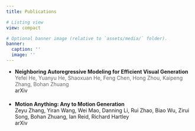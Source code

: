 ```yaml
---
title: Publications

# Listing view
view: compact

# Optional banner image (relative to `assets/media/` folder).
banner:
  caption: ''
  image: ''
---
```

<style>
  p {
    line-height: 1.2;
    margin-bottom: 0.8em;
  }
  .custom-margin {
    margin-bottom: 20px;
  }
</style>

- **Neighboring Autoregressive Modeling for Efficient Visual Generation**  
<span style="font-size: 14px; color: #666;">Yefei He, Yuanyu He, Shaoxuan He, Feng Chen, Hong Zhou, Kaipeng Zhang, Bohan Zhuang</span>   
arXiv


<div class="custom-margin"></div>


- **Motion Anything: Any to Motion Generation**  
Zeyu Zhang, Yiran Wang, Wei Mao, Danning Li, Rui Zhao, Biao Wu, Zirui Song, Bohan Zhuang, Ian Reid, Richard Hartley  
arXiv
